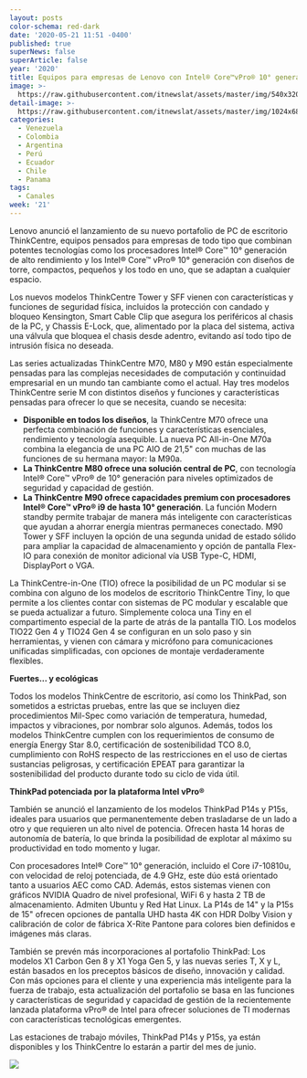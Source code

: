 ```yaml
---
layout: posts
color-schema: red-dark
date: '2020-05-21 11:51 -0400'
published: true
superNews: false
superArticle: false
year: '2020'
title: Equipos para empresas de Lenovo con Intel® Core™vPro® 10° generación
image: >-
  https://raw.githubusercontent.com/itnewslat/assets/master/img/540x320/Producto-Lenovo-p.jpg
detail-image: >-
  https://raw.githubusercontent.com/itnewslat/assets/master/img/1024x680/Producto-Lenovo-g.jpg
categories:
  - Venezuela
  - Colombia
  - Argentina
  - Perú
  - Ecuador
  - Chile
  - Panama
tags:
  - Canales
week: '21'
---
```

Lenovo anunció el lanzamiento de su nuevo portafolio de PC de escritorio ThinkCentre, equipos pensados para empresas de todo tipo  que combinan potentes tecnologías como los procesadores Intel® Core™ 10° generación de alto rendimiento y los Intel® Core™ vPro® 10° generación con diseños de torre, compactos, pequeños y los todo en uno, que se adaptan a cualquier espacio.  
  
Los nuevos modelos ThinkCentre Tower y SFF vienen con características y funciones de seguridad física, incluidos la protección con candado y bloqueo Kensington, Smart Cable Clip que asegura los periféricos al chasis de la PC, y Chassis E-Lock, que, alimentado por la placa del sistema, activa una válvula que bloquea el chasis desde adentro, evitando así todo tipo de intrusión física no deseada.
  
Las series actualizadas ThinkCentre M70, M80 y M90 están especialmente pensadas para las complejas necesidades de computación y continuidad empresarial en un mundo tan cambiante como el actual. Hay tres modelos ThinkCentre serie M con distintos diseños y funciones y características pensadas para ofrecer lo que se necesita, cuando se necesita:

- **Disponible en todos los diseños**, la ThinkCentre M70 ofrece una perfecta combinación de funciones y características esenciales, rendimiento y tecnología asequible. La nueva PC All-in-One M70a combina la elegancia de una PC AIO de 21,5" con muchas de las funciones de su hermana mayor: la M90a. 
- **La ThinkCentre M80 ofrece una solución central de PC**, con tecnología Intel® Core™ vPro® de 10° generación para niveles optimizados de seguridad y capacidad de gestión.
- **La ThinkCentre M90 ofrece capacidades premium con procesadores Intel® Core™ vPro® i9 de hasta 10° generación**. La función Modern standby permite trabajar de manera más inteligente con características que ayudan a ahorrar energía mientras permaneces conectado. M90 Tower y SFF incluyen la opción de una segunda unidad de estado sólido para ampliar la capacidad de almacenamiento y opción de pantalla Flex-IO para conexión de monitor adicional vía USB Type-C, HDMI, DisplayPort o VGA.
  
La ThinkCentre-in-One (TIO) ofrece la posibilidad de un PC modular si se combina con alguno de los modelos de escritorio ThinkCentre Tiny, lo que permite a los clientes contar con sistemas de PC modular y escalable que se pueda actualizar a futuro. Simplemente coloca una Tiny en el compartimento especial de la parte de atrás de la pantalla TIO. Los modelos TIO22 Gen 4 y TIO24 Gen 4 se configuran en un solo paso y sin herramientas, y vienen con cámara y micrófono para comunicaciones unificadas simplificadas, con opciones de montaje verdaderamente flexibles.

**Fuertes... y ecológicas**

Todos los modelos ThinkCentre de escritorio, así como los ThinkPad, son sometidos a estrictas pruebas, entre las que se incluyen diez procedimientos Mil-Spec como variación de temperatura, humedad, impactos y vibraciones, por nombrar solo algunos. Además, todos los modelos ThinkCentre cumplen con los requerimientos de consumo de energía Energy Star 8.0, certificación de sostenibilidad TCO 8.0, cumplimiento con RoHS respecto de las restricciones en el uso de ciertas sustancias peligrosas, y certificación EPEAT para garantizar la sostenibilidad del producto durante todo su ciclo de vida útil.

**ThinkPad potenciada por la plataforma Intel vPro®**

También se anunció el lanzamiento de los modelos ThinkPad P14s y P15s, ideales para usuarios que permanentemente deben trasladarse de un lado a otro y que requieren un alto nivel de potencia. Ofrecen hasta 14 horas de autonomía de batería, lo que brinda la posibilidad de explotar al máximo su productividad en todo momento y lugar.

Con procesadores Intel® Core™ 10° generación, incluido el Core i7-10810u, con velocidad de reloj potenciada, de 4.9 GHz, este dúo está orientado tanto a usuarios AEC como CAD. Además, estos sistemas vienen con gráficos NVIDIA Quadro de nivel profesional, WiFi 6 y hasta 2 TB de almacenamiento. Admiten Ubuntu y Red Hat Linux. La P14s de 14" y la P15s de 15" ofrecen opciones de pantalla UHD hasta 4K con HDR Dolby Vision y calibración de color de fábrica X-Rite Pantone para colores bien definidos e imágenes más claras. 

También se prevén más incorporaciones al portafolio ThinkPad: Los modelos X1 Carbon Gen 8 y X1 Yoga Gen 5, y las nuevas series T, X y L, están basados en los preceptos básicos de diseño, innovación y calidad. Con más opciones para el cliente y una experiencia más inteligente para la fuerza de trabajo, esta actualización del portafolio se basa en las funciones y características de seguridad y capacidad de gestión de la recientemente lanzada plataforma vPro® de Intel para ofrecer soluciones de TI modernas con características tecnológicas emergentes.

Las estaciones de trabajo móviles, ThinkPad P14s y P15s, ya están disponibles y los ThinkCentre lo estarán a partir del mes de junio.

<img src="https://tracker.metricool.com/c3po.jpg?hash=56f88a41e39ab42c063cc51676587a04"/>
